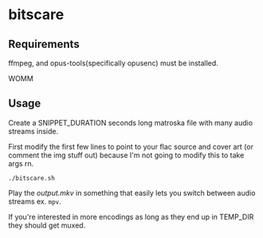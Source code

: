 # bitscare

## Requirements

ffmpeg, and opus-tools(specifically opusenc) must be installed.

WOMM

## Usage

Create a SNIPPET_DURATION seconds long matroska file with many audio streams inside.

First modify the first few lines to point to your flac source and cover art (or comment the img stuff out) because I'm not going to modify this to take args rn.

`./bitscare.sh`

Play the _output.mkv_ in something that easily lets you switch between audio streams ex. `mpv`.

If you're interested in more encodings as long as they end up in TEMP_DIR they should get muxed.